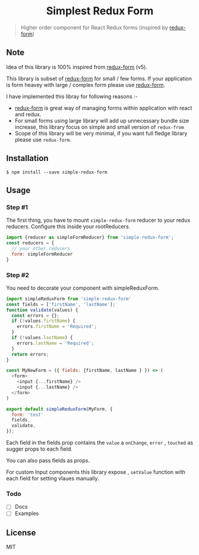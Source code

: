<h1 align="center">Simplest Redux Form</h1>

> Higher order component for React Redux forms (inspired by [redux-form](https://github.com/erikras/redux-form))

## Note 

Idea of this library is 100% inspired from [redux-form](https://github.com/erikras/redux-form) (v5).

This library is subset of [redux-form](https://github.com/erikras/redux-form) for small / few forms.
If your application is form heavey with large / complex form please use [redux-form](https://github.com/erikras/redux-form).

I have implemented this libray for following reasons :- 

* [redux-form](https://github.com/erikras/redux-form) is great way of managing forms within application with react and redux.
* For small forms using large library will add up unnecessary bundle size increase, this library focus on simple and small version of `redux-from`
* Scope of this library will be very minimal, if you want full fledge library please use `redux-form`.

## Installation

```
$ npm install --save simple-redux-form
```

## Usage

### Step #1

The first thing, you have to mount `simple-redux-form` reducer to your redux reducers.
Configure this inside your rootReducers.

```js
import {reducer as simpleFormReducer} from 'simple-redux-form';
const reducers = {
  // your other reducers
  form: simpleFormReducer  
}
```

### Step #2

You need to decorate your component with simpleReduxForm.

```js
import simpleReduxForm from 'simple-redux-form'
const fields = ['firstName', 'lastName'];
function validate(values) {
  const errors = {};
  if (!values.firstName) {
    errors.firstName = 'Required';
  }
  if (!values.lastName) {
    errors.lastName = 'Required';
  }
  return errors;
}

const MyNewForm = ({ fields: {firstName, lastName } }) => (
  <form>
    <input {...firstName} />
    <input {...lastName} />
  </form>
)

export default simpleReduxForm(MyForm, { 
  form: 'test'
  fields, 
  validate,
});

```

Each field in the fields prop contains the `value` a `onChange`, `error` , `touched` as sugger props to each field.

You can also pass fields as props.

For custom Input components this library expose , `setValue` function with each field for setting vlaues manually.


### Todo

* [ ] Docs
* [ ] Examples

## License

MIT
